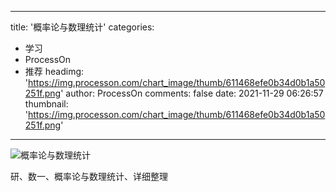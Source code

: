 
---
title: '概率论与数理统计'
categories: 
 - 学习
 - ProcessOn
 - 推荐
headimg: 'https://img.processon.com/chart_image/thumb/611468efe0b34d0b1a50251f.png'
author: ProcessOn
comments: false
date: 2021-11-29 06:26:57
thumbnail: 'https://img.processon.com/chart_image/thumb/611468efe0b34d0b1a50251f.png'
---

<div>   
<img class="thumb" alt="概率论与数理统计" src="https://img.processon.com/chart_image/thumb/611468efe0b34d0b1a50251f.png" referrerpolicy="no-referrer">
<p>研、数一、概率论与数理统计、详细整理</p>  
</div>
            